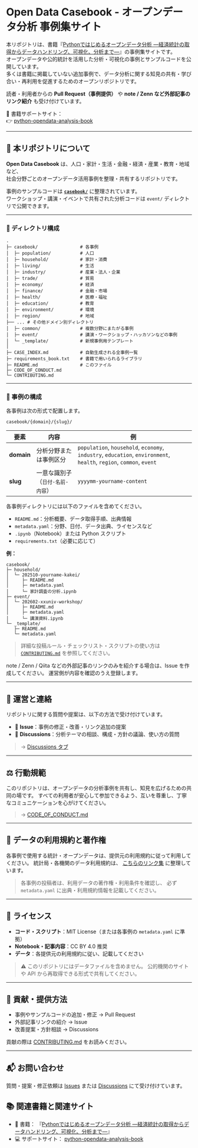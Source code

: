 # Open Data Casebook - オープンデータ分析 事例集サイト

本リポジトリは、書籍『[Pythonではじめるオープンデータ分析 ―経済統計の取得からデータハンドリング、可視化、分析まで―](https://www.kspub.co.jp/book/detail/5412251.html)』の事例集サイトです。  
オープンデータや公的統計を活用した分析・可視化の事例とサンプルコードを公開しています。  
多くは書籍に掲載していない追加事例で、データ分析に関する知見の共有・学び合い・再利用を促進するためのオープンリポジトリです。  

読者・利用者からの **Pull Request（事例提供）** や **note / Zenn など外部記事のリンク紹介** も受け付けています。

📘 書籍サポートサイト：  
👉 [python-opendata-analysis-book](https://github.com/python-opendata-analysis/python-opendata-analysis-book)

---

## 🧭 本リポジトリについて

**Open Data Casebook** は、人口・家計・生活・金融・経済・産業・教育・地域など、  
社会分野ごとのオープンデータ活用事例を整理・共有するリポジトリです。

事例のサンプルコードは **[`casebook/`](./casebook)** に整理されています。  
ワークショップ・講演・イベントで共有された分析コードは `event/` ディレクトリで公開できます。

---

### 📁 ディレクトリ構成

```text
.
├─ casebook/                # 各事例
│  ├─ population/           # 人口
│  ├─ household/            # 家計・消費
│  ├─ living/               # 生活
│  ├─ industry/             # 産業・法人・企業
│  ├─ trade/                # 貿易
│  ├─ economy/              # 経済
│  ├─ finance/              # 金融・市場
│  ├─ health/               # 医療・福祉
│  ├─ education/            # 教育
│  ├─ environment/          # 環境
│  ├─ region/               # 地域
├── ... # その他ドメイン別ディレクトリ
│  ├─ common/               # 複数分野にまたがる事例
│  ├─ event/                # 講演・ワークショップ・ハッカソンなどの事例
│  └─ _template/            # 新規事例用テンプレート
│
├─ CASE_INDEX.md            # 自動生成される全事例一覧
├─ requirements_book.txt    # 書籍で用いられるライブラリ
├─ README.md                # このファイル
├─ CODE_OF_CONDUCT.md
└─ CONTRIBUTING.md
````

---

### 📂 事例の構成

各事例は次の形式で配置します。

```text
casebook/{domain}/{slug}/
```

| 要素         | 内容                 | 例                                                                                                                   |
| ---------- | ------------------ | ------------------------------------------------------------------------------------------------------------------- |
| **domain** | 分析分野または事例区分        | `population`, `household`, `economy`, `industry`, `education`, `environment`, `health`, `region`, `common`, `event` |
| **slug**   | 一意な識別子（`日付-名前-内容`） | `yyyymm-yourname-content`                                                                                           |

各事例ディレクトリには以下のファイルを含めてください。

* `README.md`：分析概要、データ取得手順、出典情報
* `metadata.yaml`：分野、日付、データ出典、ライセンスなど
* `.ipynb`（Notebook）または Python スクリプト
* `requirements.txt`（必要に応じて）

**例：**

```text
casebook/
├─ household/
│  └─ 202510-yourname-kakei/
│     ├─ README.md
│     ├─ metadata.yaml
│     └─ 家計調査の分析.ipynb
├─ event/
│  └─ 202602-xxuniv-workshop/
│     ├─ README.md
│     ├─ metadata.yaml
│     └─ 講演資料.ipynb
└─ _template/
   ├─ README.md
   └─ metadata.yaml
```

> 詳細な投稿ルール・チェックリスト・スクリプトの使い方は
> [`CONTRIBUTING.md`](https://github.com/python-opendata-analysis/opendata-casebook/blob/main/CONTRIBUTING.md) を参照してください。

note / Zenn / Qiita などの外部記事のリンクのみを紹介する場合は、Issue を作成してください。
運営側が内容を確認のうえ登録します。

---

## 💬 運営と連絡

リポジトリに関する質問や提案は、以下の方法で受け付けています。

* 🐛 **Issue**：事例の修正・改善・リンク追加の提案
* 💬 **Discussions**：分析テーマの相談、構成・方針の議論、使い方の質問

> → [Discussions タブ](https://github.com/python-opendata-analysis/opendata-casebook/discussions)

---

## ⚖️ 行動規範

このリポジトリは、オープンデータの分析事例を共有し、知見を広げるための共同の場です。
すべての利用者が安心して参加できるよう、互いを尊重し、丁寧なコミュニケーションを心がけてください。

> → [CODE_OF_CONDUCT.md](https://github.com/python-opendata-analysis/opendata-casebook/blob/main/CODE_OF_CONDUCT.md)

---

## 📄 データの利用規約と著作権

各事例で使用する統計・オープンデータは、提供元の利用規約に従って利用してください。
統計局・各機関のデータ利用規約は、
[こちらのリンク集](https://github.com/python-opendata-analysis/python-opendata-analysis-book/tree/main/terms_of_use)
に整理しています。

> 各事例の投稿者は、利用データの著作権・利用条件を確認し、
> 必ず `metadata.yaml` に出典・利用規約情報を記載してください。

---

## 📄 ライセンス

* **コード・スクリプト**：MIT License（または各事例の `metadata.yaml` に準拠）
* **Notebook・記事内容**：CC BY 4.0 推奨
* **データ**：各提供元の利用規約に従い、記載してください

> ⚠️ このリポジトリにはデータファイルを含めません。
> 公的機関のサイトや API から再取得できる形式で共有してください。

---

## 🤝 貢献・提供方法

* 事例やサンプルコードの追加・修正 → Pull Request
* 外部記事リンクの紹介 → Issue
* 改善提案・方針相談 → Discussions

貢献の際は [CONTRIBUTING.md](https://github.com/python-opendata-analysis/opendata-casebook/blob/main/CONTRIBUTING.md) をお読みください。

---

## 📬 お問い合わせ

質問・提案・修正依頼は [Issues](https://github.com/python-opendata-analysis/opendata-casebook/issues)
または [Discussions](https://github.com/python-opendata-analysis/opendata-casebook/discussions) にて受け付けています。


## 📚 関連書籍と関連サイト

- 📘 書籍：
『[Pythonではじめるオープンデータ分析 ―経済統計の取得からデータハンドリング、可視化、分析まで―](https://www.kspub.co.jp/book/detail/5412251.html)』
- 💻 サポートサイト：
[python-opendata-analysis-book](https://github.com/python-opendata-analysis/python-opendata-analysis-book)

